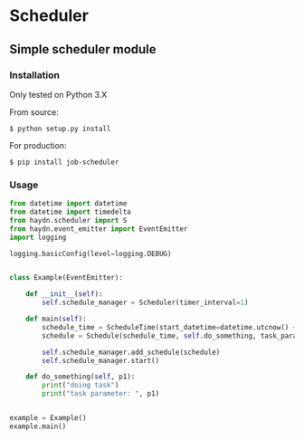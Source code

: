 Scheduler
=======================

Simple scheduler module
----

### Installation

Only tested on Python 3.X

From source:

```sn
$ python setup.py install
```

For production:

```sn
$ pip install job-scheduler
```

### Usage

```python
from datetime import datetime
from datetime import timedelta
from haydn.scheduler import S
from haydn.event_emitter import EventEmitter
import logging

logging.basicConfig(level=logging.DEBUG)


class Example(EventEmitter):

    def __init__(self):
        self.schedule_manager = Scheduler(timer_interval=1)

    def main(self):
        schedule_time = ScheduleTime(start_datetime=datetime.utcnow() + timedelta(seconds=2), end_datetime=datetime.utcnow() + timedelta(seconds=100), repeat=ScheduleTime.REPEAT_SECOND, repeat_interval=5, repeat_limit=5)
        schedule = Schedule(schedule_time, self.do_something, task_params=[1], reference_id=1)

        self.schedule_manager.add_schedule(schedule)
        self.schedule_manager.start()

    def do_something(self, p1):
        print("doing task")
        print("task parameter: ", p1)


example = Example()
example.main()

```